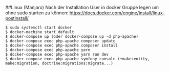 ##Linux (Manjaro)
Nach der Installation User in docker Gruppe legen um ohne sudo starten zu können: https://docs.docker.com/engine/install/linux-postinstall/

```
$ sudo systemctl start docker
$ docker-machine start default
$ docker-compose up (oder docker-compose up -d php-apache)
$ docker-compose exec php-apache composer update
$ docker-compose exec php-apache composer install
$ docker-compose exec php-apache yarn
$ docker-compose exec php-apache yarn run dev
$ docker-compose exec php-apache symfony console (+make:entity, make:migration, doctrine:migrations:migrate...)
```